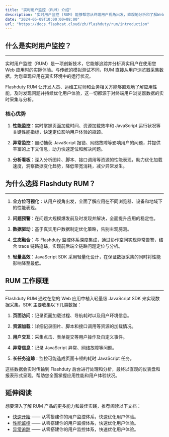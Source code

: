 ```yaml
---
title: "实时用户监控 (RUM) 介绍"
description: "实时用户监控 (RUM) 能够帮您从终端用户视角出发，直观地分析和了解Web应用的实时性能和用户体验。"
date: "2024-05-09T10:00:00+08:00"
url: "https://docs.flashcat.cloud/zh/flashduty/rum/introduction"
---
```


## 什么是实时用户监控？

---

实时用户监控（RUM）是一项创新技术，它能够追踪并分析真实用户在使用您 Web 应用时的实际体验。与传统的模拟测试不同，RUM 直接从用户浏览器采集数据，为您呈现应用在真实环境中的运行状况。

Flashduty RUM 让开发人员、运维工程师和业务相关方能够直观地了解应用性能，及时发现问题并持续优化用户体验，这一切都源于对终端用户浏览器数据的实时采集与分析。

### 核心优势

1. **性能监控**：实时掌握页面加载时间、资源加载效率和 JavaScript 运行状况等关键性能指标，快速定位影响用户体验的瓶颈。

2. **异常监控**：自动捕获 JavaScript 报错、网络故障等影响用户的问题，并提供丰富的上下文信息，助力快速定位和解决问题。

3. **分析看板**：深入分析图片、脚本、接口调用等资源的性能表现，助力优化加载速度，洞察数据变化趋势，降低带宽消耗，减少异常发生。

## 为什么选择 Flashduty RUM？

---

1. **全方位可视化**：从用户视角出发，全面了解应用在不同浏览器、设备和地域下的性能表现。

2. **问题预警**：在问题大规模爆发前及时发现并解决，全面提升应用的稳定性。

3. **数据驱动**：基于真实用户数据制定优化策略，告别主观臆测。

4. **生态融合**：与 Flashduty 监控体系深度集成，通过协作空间实现异常告警，结合 trace 链路追踪，实现前后端全链路问题定位与分析。

5. **轻量高效**：JavaScript SDK 采用轻量化设计，在保证数据采集的同时将性能影响降至最低。

## RUM 工作原理

---

Flashduty RUM 通过在您的 Web 应用中植入轻量级 JavaScript SDK 来实现数据采集。SDK 主要收集以下几类数据：

1. **页面访问**：记录页面加载过程、导航耗时以及用户环境信息。

2. **资源加载**：详细记录图片、脚本和接口调用等资源的加载情况。

3. **用户交互**：采集点击、表单提交等用户操作及自定义事件。

4. **异常信息**：记录 JavaScript 异常、网络故障等问题。

5. **长任务追踪**：监控可能造成页面卡顿的耗时 JavaScript 任务。

这些数据会实时传输到 Flashduty 后台进行处理和分析，最终以直观的仪表盘和报表形式呈现，帮助您全面掌握应用性能和用户体验状况。

## 延伸阅读

想要深入了解 RUM 产品的更多能力和最佳实践，推荐阅读以下文档：

- [快速开始](https://docs.flashcat.cloud/zh/flashduty/getting-started) —— 从零搭建你的用户监控体系，快速优化用户体验。
- [性能监控](https://docs.flashcat.cloud/zh/flashduty/getting-started) —— 从零搭建你的用户监控体系，快速优化用户体验。
- [异常追踪](https://docs.flashcat.cloud/zh/flashduty/getting-started) —— 从零搭建你的用户监控体系，快速优化用户体验。
